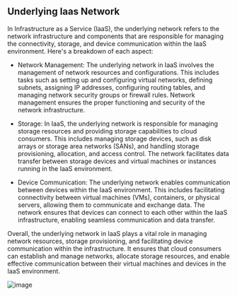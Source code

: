 ## Underlying Iaas Network

In Infrastructure as a Service (IaaS), the underlying network refers to the network infrastructure and components that are responsible for managing the connectivity, storage, and device communication within the IaaS environment. Here's a breakdown of each aspect:

+ Network Management: The underlying network in IaaS involves the management of network resources and configurations. This includes tasks such as setting up and configuring virtual networks, defining subnets, assigning IP addresses, configuring routing tables, and managing network security groups or firewall rules. Network management ensures the proper functioning and security of the network infrastructure.

+ Storage: In IaaS, the underlying network is responsible for managing storage resources and providing storage capabilities to cloud consumers. This includes managing storage devices, such as disk arrays or storage area networks (SANs), and handling storage provisioning, allocation, and access control. The network facilitates data transfer between storage devices and virtual machines or instances running in the IaaS environment.

+ Device Communication: The underlying network enables communication between devices within the IaaS environment. This includes facilitating connectivity between virtual machines (VMs), containers, or physical servers, allowing them to communicate and exchange data. The network ensures that devices can connect to each other within the IaaS infrastructure, enabling seamless communication and data transfer.

Overall, the underlying network in IaaS plays a vital role in managing network resources, storage provisioning, and facilitating device communication within the infrastructure. It ensures that cloud consumers can establish and manage networks, allocate storage resources, and enable effective communication between their virtual machines and devices in the IaaS environment.


![image](https://github.com/adeleke123/I4GCybersecurity/assets/51156057/9f760980-8298-480d-bfae-2a1a2b0e2c9c)
